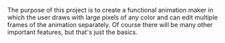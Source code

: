 The purpose of this project is to create a functional animation maker in which the user draws with large pixels of any color and can edit multiple frames of the animation separately. Of course there will be many other important features, but that's just the basics.
